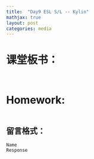 ```yaml
---
title:  "Day9 ESL S/L -- Kylin"
mathjax: true
layout: post
categories: media
---
```


# 课堂板书：

```


```
# Homework:

```

```
## 留言格式：
```Name ``` <br>
```Response```
